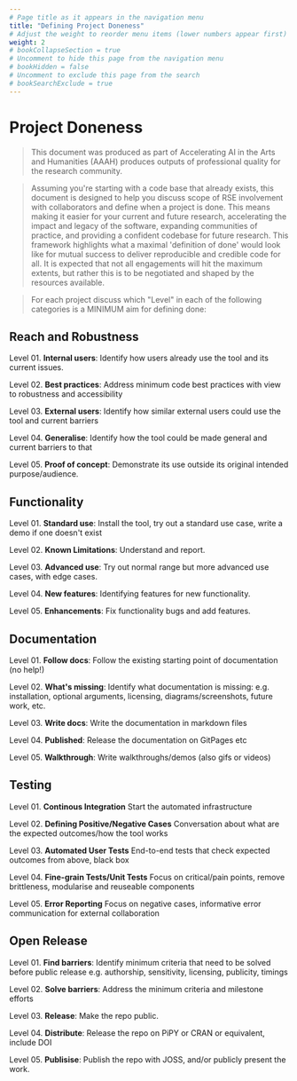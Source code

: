 ```yaml
---
# Page title as it appears in the navigation menu
title: "Defining Project Doneness"
# Adjust the weight to reorder menu items (lower numbers appear first)
weight: 2
# bookCollapseSection = true
# Uncomment to hide this page from the navigation menu
# bookHidden = false
# Uncomment to exclude this page from the search
# bookSearchExclude = true
---
```


# Project Doneness

> This document was produced as part of Accelerating AI in the Arts and Humanities (AAAH) produces outputs of professional quality for the research community.

> Assuming you're starting with a code base that already exists, this document is designed to help you discuss scope of RSE involvement
> with collaborators and define when a project is done.
> This means making it easier for your current and future research, accelerating the impact and legacy of the software,
> expanding communities of practice, and providing a confident codebase for future research.
> This framework highlights what a maximal 'definition of done' would look like for mutual success to deliver reproducible and
> credible code for all. It is expected that not all engagements will hit the maximum extents, but rather this is to be negotiated
> and shaped by the resources available.

>For each project discuss which "Level" in each of the following categories is a MINIMUM aim for defining done:

## Reach and Robustness

Level 01. **Internal users**: Identify how users already use the tool and its current issues.

Level 02. **Best practices**: Address minimum code best practices with view to robustness and accessibility

Level 03. **External users**: Identify how similar external users could use the tool and current barriers

Level 04. **Generalise**: Identify how the tool could be made general and current barriers to that

Level 05. **Proof of concept**: Demonstrate its use outside its original intended purpose/audience.

## Functionality

Level 01. **Standard use**: Install the tool, try out a standard use case, write a demo if one doesn't exist

Level 02. **Known Limitations**: Understand and report.

Level 03. **Advanced use**: Try out normal range but more advanced use cases, with edge cases.

Level 04. **New features**: Identifying features for new functionality.

Level 05. **Enhancements**: Fix functionality bugs and add features.

## Documentation

Level 01. **Follow docs**: Follow the existing starting point of documentation (no help!)

Level 02. **What's missing**: Identify what documentation is missing: e.g. installation, optional arguments, licensing, diagrams/screenshots, future work, etc.

Level 03. **Write docs**: Write the documentation in markdown files

Level 04. **Published**: Release the documentation on GitPages etc

Level 05. **Walkthrough**: Write walkthroughs/demos (also gifs or videos)

## Testing

Level 01. **Continous Integration** Start the automated infrastructure

Level 02. **Defining Positive/Negative Cases** Conversation about what are the expected outcomes/how the tool works

Level 03. **Automated User Tests** End-to-end tests that check expected outcomes from above, black box

Level 04. **Fine-grain Tests/Unit Tests** Focus on critical/pain points, remove brittleness, modularise and reuseable components

Level 05. **Error Reporting** Focus on negative cases, informative error communication for external collaboration

## Open Release

Level 01. **Find barriers**: Identify minimum criteria that need to be solved before public release e.g. authorship, sensitivity, licensing, publicity, timings

Level 02. **Solve barriers**: Address the minimum criteria and milestone efforts

Level 03. **Release**: Make the repo public.

Level 04. **Distribute**: Release the repo on PiPY or CRAN or equivalent, include DOI

Level 05. **Publisise**: Publish the repo with JOSS, and/or publicly present the work.


